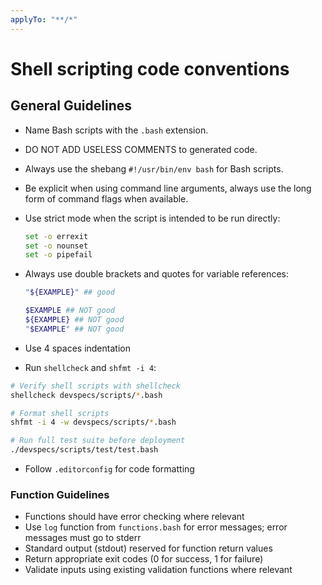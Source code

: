 ```yaml
---
applyTo: "**/*"
---
```


# Shell scripting code conventions

## General Guidelines

- Name Bash scripts with the `.bash` extension.

- DO NOT ADD USELESS COMMENTS to generated code.

- Always use the shebang `#!/usr/bin/env bash` for Bash scripts.

- Be explicit when using command line arguments, always use the long form of command flags when available.

- Use strict mode when the script is intended to be run directly:

  ```bash
  set -o errexit
  set -o nounset
  set -o pipefail
  ```

- Always use double brackets and quotes for variable references:

  ```sh
  "${EXAMPLE}" ## good
  ```

  ```sh
  $EXAMPLE ## NOT good
  ${EXAMPLE} ## NOT good
  "$EXAMPLE" ## NOT good
  ```

- Use 4 spaces indentation

- Run `shellcheck` and `shfmt -i 4`:

```bash
# Verify shell scripts with shellcheck
shellcheck devspecs/scripts/*.bash

# Format shell scripts
shfmt -i 4 -w devspecs/scripts/*.bash

# Run full test suite before deployment
./devspecs/scripts/test/test.bash
```

- Follow `.editorconfig` for code formatting

### Function Guidelines

- Functions should have error checking where relevant
- Use `log` function from `functions.bash` for error messages; error messages must go to stderr
- Standard output (stdout) reserved for function return values
- Return appropriate exit codes (0 for success, 1 for failure)
- Validate inputs using existing validation functions where relevant
